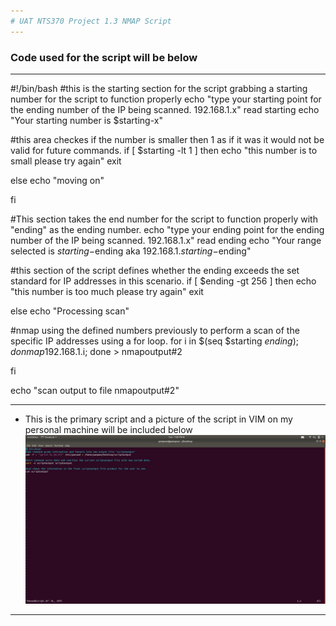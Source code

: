```yaml
---
# UAT NTS370 Project 1.3 NMAP Script
---
```

### Code used for the script will be below
---
#!/bin/bash
#this is the starting section for the script grabbing a starting number for the script to function properly
echo "type your starting point for the ending number of the IP being scanned. 192.168.1.x"
read starting
echo "Your starting number is $starting-x"

#this area checkes if the number is smaller then 1 as if it was it would not be valid for future commands.
if [ $starting -lt 1 ]
then
echo "this number is to small please try again"
exit

else
echo "moving on"

fi

#This section takes the end number for the script to function properly with "ending" as the ending number.
echo "type your ending point for the ending number of the IP being scanned. 192.168.1.x"
read ending
echo "Your range selected is $starting-$ending aka 192.168.1.$starting-$ending"


#this section of the script defines whether the ending exceeds the set standard for IP addresses in this scenario.
if [ $ending -gt 256 ]
then
echo "this number is too much please try again"
exit

else
echo "Processing scan"

#nmap using the defined numbers previously to perform a scan of the specific IP addresses using a for loop.
for i in $(seq $starting $ending); do nmap 192.168.1.$i; done > nmapoutput#2

fi

echo "scan output to file nmapoutput#2"

---

+ This is the primary script and a picture of the script in VIM on my personal machine will be included below
![](https://github.com/pampew10/NTS370/blob/master/Screenshotforclass)
---
